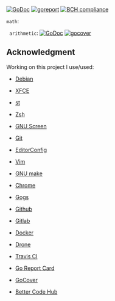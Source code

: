 [![GoDoc](https://godoc.org/github.com/ntrrg/ntgo?status.svg)](https://godoc.org/github.com/ntrrg/ntgo)
[![goreport](https://goreportcard.com/badge/github.com/ntrrg/ntgo)](https://goreportcard.com/report/github.com/ntrrg/ntgo) 
[![BCH compliance](https://bettercodehub.com/edge/badge/ntrrg/ntgo?branch=master)](https://bettercodehub.com/results/ntrrg/ntgo)

`math`:

&nbsp;&nbsp;`arithmetic`:
[![GoDoc](https://godoc.org/github.com/ntrrg/ntgo?status.svg)](https://godoc.org/github.com/ntrrg/ntgo/math/arithmetic)
[![gocover](http://gocover.io/_badge/github.com/ntrrg/math/arithmetic)](https://gocover.io/github.com/ntrrg/ntgo/math/arithmetic)

## Acknowledgment

Working on this project I use/used:

* [Debian](https://www.debian.org/)

* [XFCE](https://xfce.org/)

* [st](https://st.suckless.org/)

* [Zsh](http://www.zsh.org/)

* [GNU Screen](https://www.gnu.org/software/screen)

* [Git](https://git-scm.com/)

* [EditorConfig](http://editorconfig.org/)

* [Vim](https://www.vim.org/)

* [GNU make](https://www.gnu.org/software/make/)

* [Chrome](https://www.google.com/chrome/browser/desktop/index.html)

* [Gogs](https://gogs.io/)

* [Github](https://github.com)

* [Gitlab](https://gitlab.com/)

* [Docker](https://docker.com)

* [Drone](https://drone.io/)

* [Travis CI](https://travis-ci.org)

* [Go Report Card](https://goreportcard.com)

* [GoCover](http://gocover.io)

* [Better Code Hub](https://bettercodehub.com)

